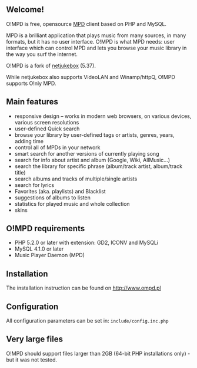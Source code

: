 ## Welcome!

O!MPD is free, opensource [MPD](http://www.musicpd.org/) client based on PHP and MySQL.

MPD is a brilliant application that plays music from many sources, in many formats, but it has no user interface. O!MPD is what MPD needs: user interface which can control MPD and lets you browse your music library in the way you surf the internet.

O!MPD is a fork of [netjukebox](http://www.netjukebox.nl/) (5.37).

While netjukebox also supports VideoLAN and Winamp/httpQ, O!MPD supports O!nly MPD.

## Main features

* responsive design – works in modern web browsers, on various devices, various screen resolutions
* user-defined Quick search
* browse your library by user-defined tags or artists, genres, years, adding time
* control all of MPDs in your network
* smart search for another versions of currently playing song
* search for info about artist and album (Google, Wiki, AllMusic…)
* search the library for specific phrase (album/track artist, album/track title)
* search albums and tracks of multiple/single artists
* search for lyrics
* Favorites (aka. playlists) and Blacklist
* suggestions of albums to listen
* statistics for played music and whole collection
* skins

## O!MPD requirements

- PHP 5.2.0 or later with extension: GD2, ICONV and MySQLi  
- MySQL 4.1.0 or later
- Music Player Daemon (MPD)

## Installation

The installation instruction can be found on http://www.ompd.pl

## Configuration

All configuration parameters can be set in:
`include/config.inc.php`

## Very large files

O!MPD should support files larger than 2GB (64-bit PHP installations only) - but it was not tested.

